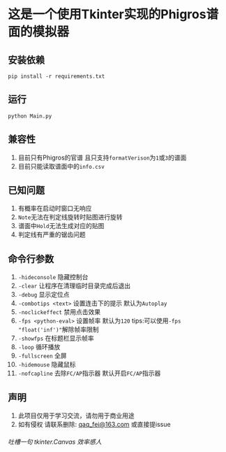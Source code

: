 # 这是一个使用Tkinter实现的Phigros谱面的模拟器

## 安装依赖
```
pip install -r requirements.txt
```

## 运行
```
python Main.py
```

## 兼容性
1. 目前只有Phigros的官谱 且只支持```formatVerison```为```1```或```3```的谱面
2. 目前只能读取谱面中的```info.csv```

## 已知问题
1. 有概率在启动时窗口无响应
2. ```Note```无法在判定线旋转时贴图进行旋转
3. 谱面中```Hold```无法生成对应的贴图
4. 判定线有严重的锯齿问题

## 命令行参数
1. ```-hideconsole``` 隐藏控制台
2. ```-clear``` 让程序在清理临时目录完成后退出
3. ```-debug``` 显示定位点
4. ```-combotips <text>``` 设置连击下的提示 默认为```Autoplay```
5. ```-noclickeffect``` 禁用点击效果
6. ```-fps <python-eval>``` 设置帧率 默认为```120``` tips:可以使用```-fps "float('inf')"```解除帧率限制
7. ```-showfps``` 在标题栏显示帧率
8. ```-loop``` 循环播放
9. ```-fullscreen``` 全屏
10. ```-hidemouse``` 隐藏鼠标
11. ```-nofcapline``` 去除```FC/AP```指示器 默认开启```FC/AP```指示器

## 声明
1. 此项目仅用于学习交流，请勿用于商业用途
2. 如有侵权 请联系删除: qaq_fei@163.com 或直接提issue

###### 吐槽一句 tkinter.Canvas 效率感人